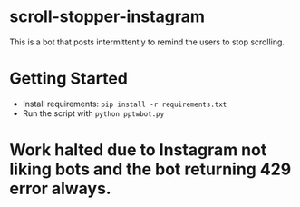 # scroll-stopper-instagram
This is a bot that posts intermittently to remind the users to stop scrolling.

# Getting Started
* Install requirements: `pip install -r requirements.txt`
* Run the script with `python pptwbot.py`

# Work halted due to Instagram not liking bots and the bot returning 429 error always.
